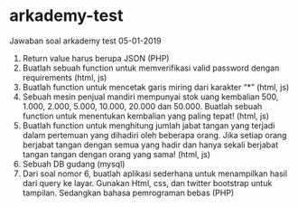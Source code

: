 # arkademy-test
Jawaban soal arkademy test 05-01-2019
1. Return value harus berupa JSON (PHP)
2. Buatlah sebuah function untuk memverifikasi valid password dengan requirements (html, js)
3. Buatlah function untuk mencetak garis miring dari karakter “*”  (html, js)
4. Sebuah mesin penjual mandiri mempunyai stok uang kembalian 500, 1.000, 2.000, 5.000, 10.000, 20.000 dan 50.000. Buatlah sebuah function untuk menentukan kembalian yang paling tepat! (html, js)
5. Buatlah function untuk menghitung jumlah jabat tangan yang terjadi dalam pertemuan yang dihadiri oleh beberapa orang. Jika setiap orang berjabat tangan dengan semua yang hadir dan hanya sekali berjabat tangan tangan dengan orang yang sama! (html, js)
6. Sebuah DB gudang (mysql)
7. Dari soal nomor 6, buatlah aplikasi sederhana untuk menampilkan hasil dari query ke layar. Gunakan Html, css, dan twitter bootstrap untuk tampilan. Sedangkan bahasa pemrograman bebas (PHP)
